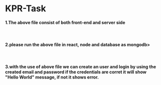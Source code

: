 # KPR-Task
<h4>1.The above file consist of both front-end and server side</h4><br>
<h4>2.please run the above file in react, node and database as mongodb></h4><br>
<h4>3.with the use of above file we can create an user and login by using the created email and password 
if the credentials are corret it will show "Hello World" message, if not it shows error.</h4>
